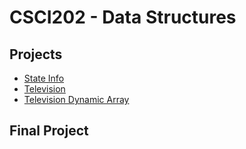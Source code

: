# CSCI202 - Data Structures

## Projects

- [State Info](./StateInfo/)
- [Television](./Television/)
- [Television Dynamic Array](./TelevisionDynamicArray/)

## Final Project
